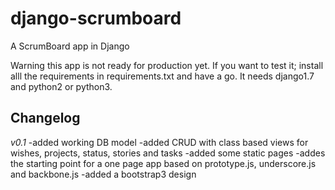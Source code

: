 # django-scrumboard
A ScrumBoard app in Django

Warning this app is not ready for production yet. If you want to test it; install alll the requirements in requirements.txt and have a go.
It needs django1.7 and python2 or python3.

Changelog
----------
*v0.1*
-added working DB model
-added CRUD with class based views for wishes, projects, status, stories and tasks
-added some static pages
-addes the starting point for a one page app based on prototype.js, underscore.js and backbone.js
-added a bootstrap3 design
